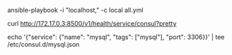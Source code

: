  ansible-playbook -i "localhost," -c local all.yml 

 curl http://172.17.0.3:8500/v1/health/service/consul?pretty

echo '{"service": {"name": "mysql", "tags": ["mysql"], "port": 3306}}' | tee /etc/consul.d/mysql.json
